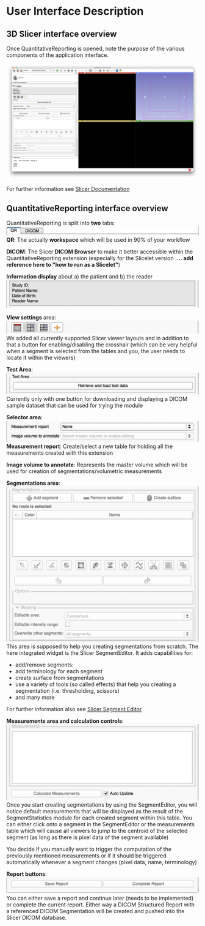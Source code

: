 # User Interface Description

## 3D Slicer interface overview

Once QuantitativeReporting is opened, note the purpose of the various components of the application interface.

![Alt Text](screenshots/user_interface.png)

For further information see [Slicer Documentation](https://www.slicer.org/wiki/Documentation/Nightly/SlicerApplication/MainApplicationGUI)

## QuantitativeReporting interface overview

QuantitativeReporting is split into **two** tabs:
   ![](screenshots/tabs.png)
   **QR**: The actually **workspace** which will be used in 90% of your workflow
   
   **DICOM**: The Slicer **DICOM Browser** to make it better accessible within the QuantitativeReporting extension \(especially for the Slicelet version   **.... add reference here to "how to run as a Slicelet"**\)

**Information display** about a\) the patient and b\) the reader
![](screenshots/watchbox.png)

**View settings** area: 
![](screenshots/viewSettings.png)
We added all currently supported Slicer viewer layouts and in addition to that a button for enabling/disabling the crosshair \(which can be very helpful when a segment is selected from the tables and you, the user needs to locate it within the viewers\)

**Test Area**: 
![](screenshots/testarea.png)
Currently only with one button for downloading and displaying a DICOM sample dataset that can be used for trying the module

**Selector area**: 
![](screenshots/inputSelectors.png)
   **Measurement report**: Create/select a new table for holding all the measurements created with this extension
   
   **Image volume to annotate**: Represents the master volume which will be used for creation of segmentations/volumetric measurements

**Segmentations area**: 
![](screenshots/segmentationsArea.png)
This area is supposed to help you creating segmentations from scratch. The here integrated widget is the Slicer SegmentEditor. It adds capabilities for:
   * add/remove segments:  
   * add terminology for each segment  
   * create surface from segmentations  
   * use a variety of tools \(so called effects\) that help you creating a segmentation \(i.e. thresholding, scissors\)  
   * and many more

   For further information also see [Slicer Segment Editor](https://www.slicer.org/wiki/Documentation/Nightly/Modules/SegmentEditor)

**Measurements area and calculation controls**: 
![](screenshots/measurementsArea.png)
Once you start creating segmentations by using the SegmentEditor, you will notice default measurements that will be displayed as the result of the SegmentStatistics module for each created segment within this table. You can either click onto a segment in the SegmentEditor or the measurements table which will cause all viewers to jump to the centroid of the selected segment \(as long as there is pixel data of the segment available\)

   You decide if you manually want to trigger the computation of the previously mentioned measurements or if it should be triggered automatically whenever a segment changes \(pixel data, name, terminology\)

**Report buttons**: 
![](screenshots/reportButtons.png)
You can either save a report and continue later \(needs to be implemented\) or complete the current report. Either way a DICOM Structured Report with a referenced DICOM Segmentation will be created and pushed into the Slicer DICOM database.
